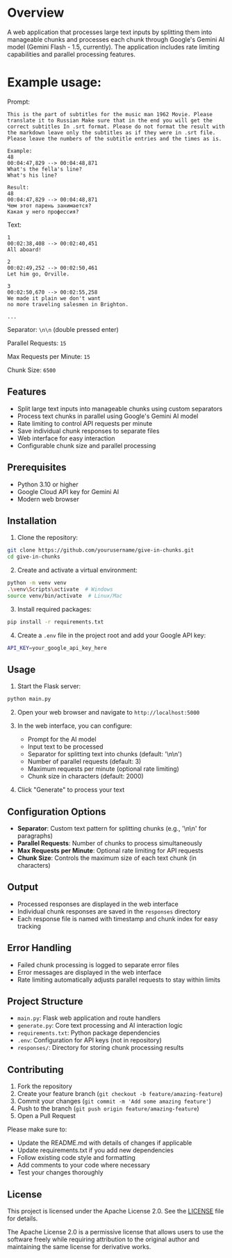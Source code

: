 # Overview

A web application that processes large text inputs by splitting them into manageable chunks and processes each chunk through Google's Gemini AI model (Gemini Flash - 1.5, currently). The application includes rate limiting capabilities and parallel processing features. 


# Example usage:

Prompt:
```
This is the part of subtitles for the music man 1962 Movie. Please translate it to Russian Make sure that in the end you will get the correct subtitles In .srt format. Please do not format the result with the markdown leave only the subtitles as if they were in .srt file. Please leave the numbers of the subtitle entries and the times as is.

Example:
48
00:04:47,829 --> 00:04:48,871
What's the fella's line?
What's his line?

Result:
48
00:04:47,829 --> 00:04:48,871
Чем этот парень занимается?
Какая у него профессия?
```
Text:

```
1
00:02:38,408 --> 00:02:40,451
All aboard!

2
00:02:49,252 --> 00:02:50,461
Let him go, Orville.

3
00:02:50,670 --> 00:02:55,258
We made it plain we don't want
no more traveling salesmen in Brighton.

...
```

Separator: `\n\n` 
(double pressed enter)

Parallel Requests: `15`

Max Requests per Minute: `15`

Chunk Size: `6500`

## Features

- Split large text inputs into manageable chunks using custom separators
- Process text chunks in parallel using Google's Gemini AI model
- Rate limiting to control API requests per minute
- Save individual chunk responses to separate files
- Web interface for easy interaction
- Configurable chunk size and parallel processing

## Prerequisites

- Python 3.10 or higher
- Google Cloud API key for Gemini AI
- Modern web browser

## Installation

1. Clone the repository:
```bash
git clone https://github.com/yourusername/give-in-chunks.git
cd give-in-chunks
```

2. Create and activate a virtual environment:
```bash
python -m venv venv
.\venv\Scripts\activate  # Windows
source venv/bin/activate  # Linux/Mac
```

3. Install required packages:
```bash
pip install -r requirements.txt
```

4. Create a `.env` file in the project root and add your Google API key:
```bash
API_KEY=your_google_api_key_here
```

## Usage

1. Start the Flask server:
```bash
python main.py
```

2. Open your web browser and navigate to `http://localhost:5000`

3. In the web interface, you can configure:
   - Prompt for the AI model
   - Input text to be processed
   - Separator for splitting text into chunks (default: '\n\n')
   - Number of parallel requests (default: 3)
   - Maximum requests per minute (optional rate limiting)
   - Chunk size in characters (default: 2000)

4. Click "Generate" to process your text

## Configuration Options

- **Separator**: Custom text pattern for splitting chunks (e.g., '\n\n' for paragraphs)
- **Parallel Requests**: Number of chunks to process simultaneously
- **Max Requests per Minute**: Optional rate limiting for API requests
- **Chunk Size**: Controls the maximum size of each text chunk (in characters)

## Output

- Processed responses are displayed in the web interface
- Individual chunk responses are saved in the `responses` directory
- Each response file is named with timestamp and chunk index for easy tracking

## Error Handling

- Failed chunk processing is logged to separate error files
- Error messages are displayed in the web interface
- Rate limiting automatically adjusts parallel requests to stay within limits

## Project Structure

- `main.py`: Flask web application and route handlers
- `generate.py`: Core text processing and AI interaction logic
- `requirements.txt`: Python package dependencies
- `.env`: Configuration for API keys (not in repository)
- `responses/`: Directory for storing chunk processing results

## Contributing

1. Fork the repository
2. Create your feature branch (`git checkout -b feature/amazing-feature`)
3. Commit your changes (`git commit -m 'Add some amazing feature'`)
4. Push to the branch (`git push origin feature/amazing-feature`)
5. Open a Pull Request

Please make sure to:
- Update the README.md with details of changes if applicable
- Update requirements.txt if you add new dependencies
- Follow existing code style and formatting
- Add comments to your code where necessary
- Test your changes thoroughly

## License

This project is licensed under the Apache License 2.0. See the [LICENSE](LICENSE) file for details.

The Apache License 2.0 is a permissive license that allows users to use the software freely while requiring attribution to the original author and maintaining the same license for derivative works.
